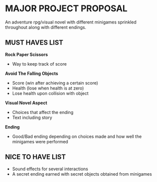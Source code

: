 # MAJOR PROJECT PROPOSAL

An adventure rpg/visual novel with different minigames sprinkled throughout along with different endings.

## MUST HAVES LIST

**Rock Paper Scissors**
- Way to keep track of score

**Avoid The Falling Objects**
- Score (win after achieving a certain score)
- Health (lose when health is at zero)
- Lose health upon collision with object

**Visual Novel Aspect**
- Choices that affect the ending
- Text including story

**Ending**
- Good/Bad ending depending on choices made and how well the minigames were performed

## NICE TO HAVE LIST
- Sound effects for several interactions
- A secret ending earned with secret objects obtained from minigames
